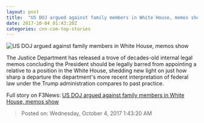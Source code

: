 ```yaml
---
layout: post
title:  "US DOJ argued against family members in White House, memos show"
date: 2017-10-04 01:43:20Z
categories: cnn-com-top-stories
---
```


![US DOJ argued against family members in White House, memos show](http://i2.cdn.cnn.com/cnnnext/dam/assets/170523212108-ivanka-trump-0523-super-tease.jpg)

The Justice Department has released a trove of decades-old internal legal memos concluding the President should be legally barred from appointing a relative to a position in the White House, shedding new light on just how sharp a departure the department's more recent interpretation of federal law under the Trump administration compares to past practice.


Full story on F3News: [US DOJ argued against family members in White House, memos show](http://www.f3nws.com/n/ExPDt)

> Posted on: Wednesday, October 4, 2017 1:43:20 AM
